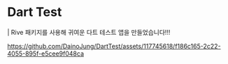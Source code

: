 # Dart Test

| Rive 패키지를 사용해 귀여운 다트 테스트 앱을 만들었습니다!!!


https://github.com/DainoJung/DartTest/assets/117745618/f186c165-2c22-4055-895f-e5cee9f048ca



